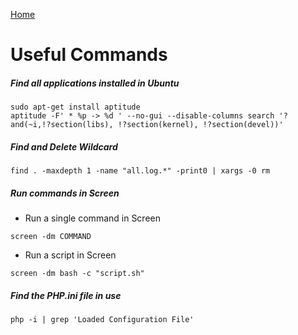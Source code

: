 <html><link rel="stylesheet" href="../css/air.css"></html>

[Home](../index.html)

# Useful Commands

##### Find all applications installed in Ubuntu ##### 

~~~shell
sudo apt-get install aptitude
aptitude -F' * %p -> %d ' --no-gui --disable-columns search '?and(~i,!?section(libs), !?section(kernel), !?section(devel))'
~~~

##### Find and Delete Wildcard

~~~shell
find . -maxdepth 1 -name "all.log.*" -print0 | xargs -0 rm
~~~

##### Run commands in Screen

+ Run a single command in Screen

~~~shell
screen -dm COMMAND
~~~

* Run a script in Screen

~~~shell
screen -dm bash -c "script.sh" 
~~~

##### Find the PHP.ini file in use

~~~shell
php -i | grep 'Loaded Configuration File'
~~~

